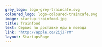 ```yaml
---
grey_logo: logo-grey-traincafe.svg
coloured_logo: logo-coloured-traincafe.svg
image: startup-trainfood.jpg
title: Trainfood
text: Сервис по доставке еды в поезда
link: "http://apple.co/2ijJFrM"
layout: StartupsPage
---
```

